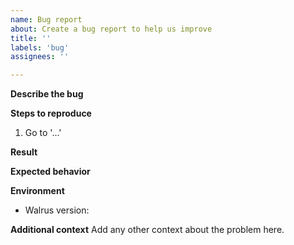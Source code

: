 ```yaml
---
name: Bug report
about: Create a bug report to help us improve
title: ''
labels: 'bug'
assignees: ''

---
```


**Describe the bug**
<!-- A clear and concise description of what the bug is. -->

**Steps to reproduce**
1. Go to '...'

**Result**
<!-- What happened. -->

**Expected behavior**
<!-- What you expected to happen. -->

**Environment**
- Walrus version:

**Additional context**
Add any other context about the problem here.
